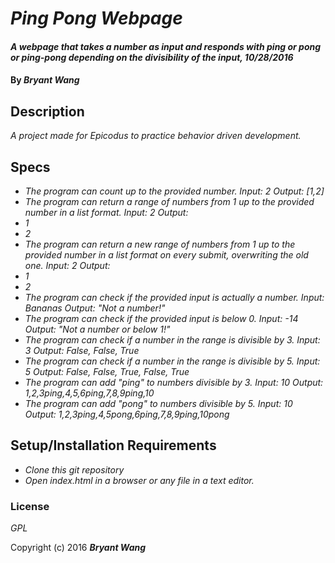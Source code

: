 # _Ping Pong Webpage_

#### _A webpage that takes a number as input and responds with ping or pong or ping-pong depending on the divisibility of the input, 10/28/2016_

#### By _**Bryant Wang**_

## Description

_A project made for Epicodus to practice behavior driven development._

## Specs

* _The program can count up to the provided number.
Input: 2
Output: [1,2]_
* _The program can return a range of numbers from 1 up to the provided number in a list format.
Input: 2
Output: <li>1</li><li>2</li>_
* _The program can return a new range of numbers from 1 up to the provided number in a list format on every submit, overwriting the old one.
Input: 2
Output: <li>1</li><li>2</li>_
* _The program can check if the provided input is actually a number.
Input: Bananas
Output: "Not a number!"_
* _The program can check if the provided input is below 0.
Input: -14
Output: "Not a number or below 1!"_
* _The program can check if a number in the range is divisible by 3.
Input: 3
Output: False, False, True_
* _The program can check if a number in the range is divisible by 5.
Input: 5
Output: False, False, True, False, True_
* _The program can add "ping" to numbers divisible by 3.
Input: 10
Output: 1,2,3ping,4,5,6ping,7,8,9ping,10_
* _The program can add "pong" to numbers divisible by 5.
Input: 10
Output: 1,2,3ping,4,5pong,6ping,7,8,9ping,10pong_

## Setup/Installation Requirements

* _Clone this git repository_
* _Open index.html in a browser or any file in a text editor._

### License

*GPL*

Copyright (c) 2016 **_Bryant Wang_**
